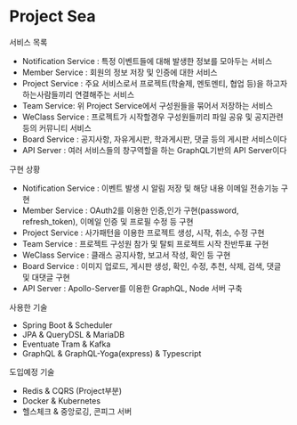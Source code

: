 # Project Sea

서비스 목록

- Notification Service : 특정 이벤트들에 대해 발생한 정보를 모아두는 서비스
- Member Service : 회원의 정보 저장 및 인증에 대한 서비스
- Project Service : 주요 서비스로서 프로젝트(학술제, 멘토멘티, 협업 등)을 하고자 하는사람들끼리 연결해주는 서비스
- Team Service: 위 Project Service에서 구성원들을 묶어서 저장하는 서비스
- WeClass Service : 프로젝트가 시작할경우 구성원들끼리 파일 공유 및 공지관련 등의 커뮤니티 서비스
- Board Service : 공지사항, 자유게시판, 학과게시판, 댓글 등의 게시판 서비스이다
- API Server : 여러 서비스들의 창구역할을 하는 GraphQL기반의 API Server이다

구현 상황

- Notification Service : 이벤트 발생 시 알림 저장 및 해당 내용 이메일 전송기능 구현
- Member Service : OAuth2를 이용한 인증,인가 구현(password, refresh_token), 이메일 인증 및 프로필 수정 등 구현
- Project Service : 사가패턴을 이용한 프로젝트 생성, 시작, 취소, 수정 구현
- Team Service : 프로젝트 구성원 참가 및 탈퇴 프로젝트 시작 찬반투표 구현
- WeClass Service : 클래스 공지사항, 보고서 작성, 확인 등 구현
- Board Service : 이미지 업로드, 게시판 생성, 확인, 수정, 추천, 삭제, 검색, 댓글 및 대댓글 구현
- API Server : Apollo-Server를 이용한 GraphQL, Node 서버 구축

사용한 기술

- Spring Boot & Scheduler
- JPA & QueryDSL & MariaDB
- Eventuate Tram & Kafka
- GraphQL & GraphQL-Yoga(express) & Typescript

도입예정 기술

- Redis & CQRS (Project부분)
- Docker & Kubernetes
- 헬스체크 & 중앙로깅, 콘피그 서버
